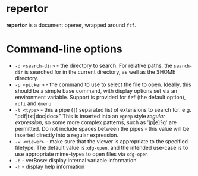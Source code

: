 repertor
========

**repertor** is a document opener, wrapped around `fzf`. 

# Command-line options

* `-d <search-dir>` - the directory to search. For relative paths, the
  `search-dir` is searched for in the current directory, as well as the $HOME
  directory.
* `-p <picker>` - the command to use to select the file to open. Ideally, this
  should be a simple base command, with display options set via an environment
  variable. Support is provided for `fzf` (the default option), `rofi` and
  `dmenu`
* `-t <type>` - this a pipe (`|`) separated list of extensions to search for.
  e.g. "pdf|txt|doc|docx"
  This is inserted into an `egrep` style *regular expression*, so some more
  complex patterns, such as 'jp[e]?g' are permitted. Do not include spaces
  between the pipes - this value will be inserted directly into a regular
  expression.
* `-v <viewer>` - make sure that the viewer is appropriate to the specified
  filetype. The default value is `xdg-open`, and the intended use-case is to use
  appropriate mime-types to open files via `xdg-open`
* `-b` - verBose: display internal variable information
* `-h` - display help information

